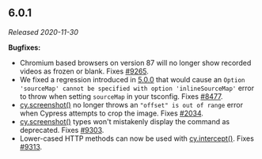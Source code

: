 ## 6.0.1

_Released 2020-11-30_

**Bugfixes:**

- Chromium based browsers on version 87 will no longer show recorded videos as
  frozen or blank. Fixes
  [#9265](https://github.com/cypress-io/cypress/issues/9265).
- We fixed a regression introduced in
  [5.0.0](/guides/references/changelog#5-0-0) that would cause an
  `Option 'sourceMap' cannot be specified with option 'inlineSourceMap'` error
  to throw when setting `sourceMap` in your tsconfig. Fixes
  [#8477](https://github.com/cypress-io/cypress/issues/8477).
- [cy.screenshot()](/api/commands/screenshot) no longer throws an
  `"offset" is out of range` error when Cypress attempts to crop the image.
  Fixes [#2034](https://github.com/cypress-io/cypress/issues/2034).
- [cy.screenshot()](/api/commands/screenshot) types won't mistakenly display the
  command as deprecated. Fixes
  [#9303](https://github.com/cypress-io/cypress/issues/9303).
- Lower-cased HTTP methods can now be used with
  [cy.intercept()](/api/commands/intercept). Fixes
  [#9313](https://github.com/cypress-io/cypress/issues/9313).
